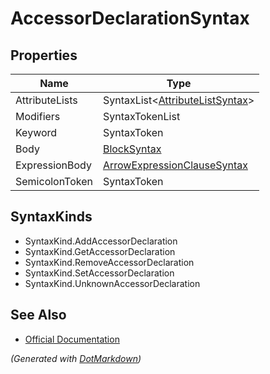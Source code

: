 # AccessorDeclarationSyntax

## Properties

| Name           | Type                                                          |
| -------------- | ------------------------------------------------------------- |
| AttributeLists | SyntaxList\<[AttributeListSyntax](AttributeListSyntax.md)>    |
| Modifiers      | SyntaxTokenList                                               |
| Keyword        | SyntaxToken                                                   |
| Body           | [BlockSyntax](BlockSyntax.md)                                 |
| ExpressionBody | [ArrowExpressionClauseSyntax](ArrowExpressionClauseSyntax.md) |
| SemicolonToken | SyntaxToken                                                   |

## SyntaxKinds

* SyntaxKind\.AddAccessorDeclaration
* SyntaxKind\.GetAccessorDeclaration
* SyntaxKind\.RemoveAccessorDeclaration
* SyntaxKind\.SetAccessorDeclaration
* SyntaxKind\.UnknownAccessorDeclaration

## See Also

* [Official Documentation](https://docs.microsoft.com/en-us/dotnet/api/microsoft.codeanalysis.csharp.syntax.accessordeclarationsyntax)


*\(Generated with [DotMarkdown](http://github.com/JosefPihrt/DotMarkdown)\)*